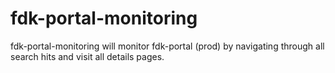 # fdk-portal-monitoring
fdk-portal-monitoring will monitor fdk-portal (prod) by navigating through all search hits and visit all details pages.
